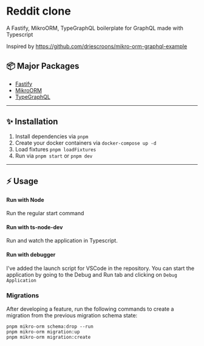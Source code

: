 # Reddit clone

A Fastify, MikroORM, TypeGraphQL boilerplate for GraphQL made with Typescript

Inspired by https://github.com/driescroons/mikro-orm-graphql-example

## 📦 Major Packages

-   [Fastify](https://www.fastify.io/)
-   [MikroORM](https://mikro-orm.io/)
-   [TypeGraphQL](https://typegraphql.com/)

---

## ✨ Installation

1. Install dependencies via `pnpm`
2. Create your docker containers via `docker-compose up -d`
3. Load fixtures `pnpm loadFixtures`
4. Run via `pnpm start` or `pnpm dev`

---

## ⚡️ Usage

#### Run with Node

Run the regular start command

#### Run with ts-node-dev

Run and watch the application in Typescript.

#### Run with debugger

I've added the launch script for VSCode in the repository. You can start the application by going to the Debug and Run tab and clicking on `Debug Application`

### Migrations

After developing a feature, run the following commands to create a migration from the previous migration schema state:

```
pnpm mikro-orm schema:drop --run
pnpm mikro-orm migration:up
pnpm mikro-orm migration:create
```
